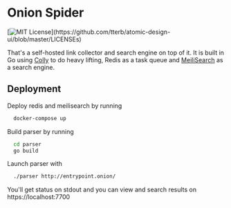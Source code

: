 # Onion Spider
[![MIT License](https://img.shields.io/apm/l/atomic-design-ui.svg?)](https://github.com/tterb/atomic-design-ui/blob/master/LICENSEs)

That's a self-hosted link collector and search engine on top of it. It is built in Go using [Colly](https://github.com/gocolly/colly) to do heavy lifting, Redis as a task queue and [MeiliSearch](https://github.com/meilisearch/MeiliSearch) as a search engine.


## Deployment
 
Deploy redis and meilisearch by running

```bash
  docker-compose up
```

Build parser by running
```bash
  cd parser
  go build 
```

Launch parser with
```bash
  ./parser http://entrypoint.onion/
```

You'll get status on stdout and you can view and search results on https://localhost:7700


